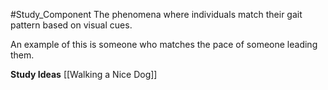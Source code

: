 #Study_Component 
The phenomena where individuals match their gait pattern based on visual cues.

An example of this is someone who matches the pace of someone leading them.

**Study Ideas**
[[Walking a Nice Dog]]
